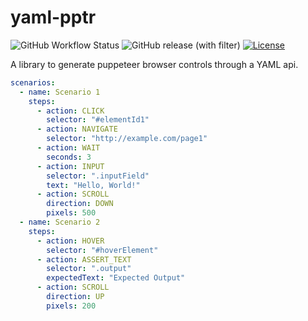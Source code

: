 # yaml-pptr

![GitHub Workflow Status](https://img.shields.io/github/actions/workflow/status/bloom-perf/yaml-pptr/ci.yml?style=for-the-badge&branch=main)
![GitHub release (with filter)](https://img.shields.io/github/v/release/bloom-perf/yaml-pptr?style=for-the-badge)
[![License](https://img.shields.io/badge/License-Apache_2.0-blue.svg?style=for-the-badge)](https://opensource.org/licenses/Apache-2.0)

A library to generate puppeteer browser controls through a YAML api.

```yaml
scenarios:
  - name: Scenario 1
    steps:
      - action: CLICK
        selector: "#elementId1"
      - action: NAVIGATE
        selector: "http://example.com/page1"
      - action: WAIT
        seconds: 3
      - action: INPUT
        selector: ".inputField"
        text: "Hello, World!"
      - action: SCROLL
        direction: DOWN
        pixels: 500
  - name: Scenario 2
    steps:
      - action: HOVER
        selector: "#hoverElement"
      - action: ASSERT_TEXT
        selector: ".output"
        expectedText: "Expected Output"
      - action: SCROLL
        direction: UP
        pixels: 200 
```